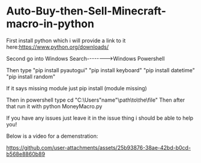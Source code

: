 # Auto-Buy-then-Sell-Minecraft-macro-in-python


First install python which i will provide a link to it here:https://www.python.org/downloads/

Second go into Windows Search-------->Windows Powershell

Then type "pip install pyautogui" "pip install keyboard" "pip install datetime" "pip install random"

If it says missing module just pip install (module missing)

Then in powershell type cd "C:\Users\"name"\path\to\the\file"
Then after that run it with python MoneyMacro.py

If you have any issues just leave it in the issue thing i should be able to help you!


Below is a video for a demenstration:





https://github.com/user-attachments/assets/25b93876-38ae-42bd-b0cd-b568e8860b89

